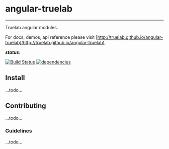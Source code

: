 # angular-truelab
-----------------

Truelab angular modules.

For docs, demos, api reference please visit [http://truelab.github.io/angular-truelab](http://truelab.github.io/angular-truelab).

***status***:

[![Build Status](https://travis-ci.org/truelab/angular-truelab.png)](https://travis-ci.org/truelab/angular-truelab)
[![dependencies](https://david-dm.org/truelab/angular-truelab.png)](https://david-dm.org/truelab/angular-truelab)

## Install

...todo...

## Contributing

...todo...

### Guidelines

...todo...

